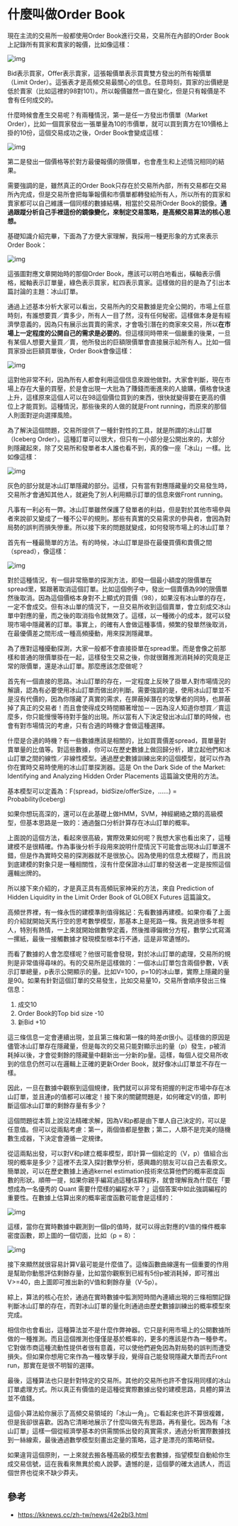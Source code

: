 # 什麼叫做Order Book



現在主流的交易所一般都使用Order Book進行交易，交易所在內部的Order Book上記錄所有買家和賣家的報價，比如像這樣：



![img](images/orderbook_0.jpg)

Bid表示買家，Offer表示賣家，這張報價單表示買賣雙方發出的所有報價單（Limit Order）。這張表才是高頻交易最關心的信息。任意時刻，買家的出價總是低於賣家（比如這裡的98對101）。所以報價雖然一直在變化，但是只有報價是不會有任何成交的。

什麼時候會產生交易呢？有兩種情況，第一是任一方發出市價單（Market Order），比如一個買家發出一張單量為10的市價單，就可以買到賣方在101價格上掛的10份，這個交易成功之後，Order Book會變成這樣：

![img](images/orderbook_1.jpg)

第二是發出一個價格等於對方最優報價的限價單，也會產生和上述情況相同的結果。

需要強調的是，雖然真正的Order  Book只存在於交易所內部，所有交易都在交易所內完成，但是交易所會把每筆報價和市價單都轉發給所有人，所以所有的買家和賣家都可以自己維護一個同樣的數據結構，相當於交易所Order Book的鏡像。**通過跟蹤分析自己手裡這份的鏡像變化，來制定交易策略，是高頻交易算法的核心思想。**

基礎知識介紹完畢，下面為了方便大家理解，我採用一種更形象的方式來表示Order Book：



![img](images/orderbook_2.jpg)



這張圖對應文章開始時的那個Order Book，應該可以明白地看出，橫軸表示價格，縱軸表示訂單量，綠色表示買家，紅四表示賣家。這樣做的目的是為了引出本篇討論的主題：冰山訂單。

通過上述基本分析大家可以看出，交易所內的交易數據是完全公開的，市場上任意時刻，有誰想要買／賣多少，所有人一目了然，沒有任何秘密。這樣做本身是有經濟學意義的，因為只有展示出買賣的需求，才會吸引潛在的商家來交易，所以**在市場上一定程度的公開自己的需求是必要的**。但這樣同時帶來一個嚴重的後果，一旦有某個人想要大量買／賣，他所發出的巨額限價單會直接展示給所有人。比如一個買家掛出巨額買單後，Order Book會像這樣：

![img](/home/shihyu/github/strategy/src/HFT/images/orderbook_3.jpg)



這對他非常不利，因為所有人都會利用這個信息來跟他做對。大家會判斷，現在市場上存在大量的買壓，於是會出現一大批為了賺錢而衝進來的人搶購，價格會快速上升，這樣原來這個人可以在98這個價位買到的東西，很快就變得要在更高的價位上才能買到。這種情況，那些後來的人做的就是Front running，而原來的那個人則面對逆向選擇風險。

為了解決這個問題，交易所提供了一種針對性的工具，就是所謂的冰山訂單（Iceberg Order）。這種訂單可以很大，但只有一小部分是公開出來的，大部分則隱藏起來，除了交易所和發單者本人誰也看不到，真的像一座「冰山」一樣。比如像這樣：



![img](images/orderbook_4.jpg)

灰色的部分就是冰山訂單隱藏的部分。這樣，只有當有對應隱藏量的交易發生時，交易所才會通知其他人，就避免了別人利用顯示訂單的信息來做Front running。

凡事有一利必有一弊。冰山訂單雖然保護了發單者的利益，但是對於其他市場參與者來說卻又變成了一種不公平的規則。那些有真實的交易需求的參與者，會因為對局勢的誤判而損失慘重。所以接下來的問題就變成，如何發現市場上的冰山訂單？

首先有一種最簡單的方法。有的時候，冰山訂單是掛在最優買價和賣價之間（spread），像這樣：

![img](images/orderbook_5.jpg)

對於這種情況，有一個非常簡單的探測方法，即發一個最小額度的限價單在spread里，緊跟著取消這個訂單。比如這個例子中，發出一個賣價為99的限價單然後取消。因為這個價格本身對不上顯式的買價（98），如果沒有冰山單的存在，一定不會成交。但有冰山單的情況下，一旦交易所收到這個賣單，會立刻成交冰山單中對應的量，而之後的取消指令就無效了。這樣，以一種微小的成本，就可以發現市場中隱藏著的訂單。事實上，的確有人會做這種事情，頻繁的發單然後取消，在最優價差之間形成一種高頻擾動，用來探測隱藏單。

為了應對這種擾動探測，大家一般都不會直接掛單在spread里。而是會像之前那樣和普通的限價單掛在一起，這樣發生交易之後，你就很難推測消耗掉的究竟是正常的限價單，還是冰山訂單。那麼應該怎麼做呢？

首先有一個直接的思路。冰山訂單的存在，一定程度上反映了掛單人對市場情況的解讀，認為有必要使用冰山訂單而做出的判斷。需要強調的是，使用冰山訂單並不是沒有代價的，因為你隱藏了真實的需求，在屏蔽掉潛在的攻擊者的同時，也屏蔽掉了真正的交易者！而且會使得成交時間顯著增加－－因為沒人知道你想買／賣這麼多，你只能慢慢等待對手盤的出現。所以當有人下決定發出冰山訂單的時候，也會有對市場情況的考慮，只有合適的時機才會做這種選擇。

什麼是合適的時機？有一些數據應該是相關的，比如買賣價差spread，買單量對賣單量的比值等。對這些數據，你可以在歷史數據上做回歸分析，建立起他們和冰山訂單之間的線性／非線性模型。通過歷史數據訓練出來的這個模型，就可以作為你在實時交易時使用的冰山訂單探測器。這是 On the Dark Side of the Market: Identifying and Analyzing Hidden Order Placements 這篇論文使用的方法。



基本模型可以定義為：F(spread，bidSize/offerSize，……) = Probability(Iceberg)

如果你想玩高深的，還可以在此基礎上做HMM，SVM，神經網絡之類的高級模型，但基本思路是一致的：通過盤口分析計算存在冰山訂單的概率。



上面說的這個方法，看起來很高級，實際效果如何呢？我想大家也看出來了，這種建模不是很精確。作為事後分析手段用來說明什麼情況下可能會出現冰山訂單還不錯，但是作為實時交易的探測器就不是很放心。因為使用的信息太模糊了，而且說到底建模的對象只是一種相關性，沒有什麼保證冰山訂單的發送者一定是按照這個邏輯出牌的。

所以接下來介紹的，才是真正具有高頻玩家神采的方法，來自 Prediction of Hidden Liquidity in the Limit Order Book of GLOBEX Futures 這篇論文。



高頻世界裡，有一條永恆的建模準則值得銘記：先看數據再建模。如果你看了上面的介紹就開始天馬行空的思考數學模型，那基本上是死路一條。我見過很多年輕人，特別有熱情，一上來就開始做數學定義，然後推導偏微分方程，數學公式寫滿一摞紙，最後一接觸數據才發現模型根本行不通，這是非常遺憾的。

而看了數據的人會怎麼樣呢？他很可能會發現，對於冰山訂單的處理，交易所的規則是非常值得尋味的。有的交易所是這樣做的：一個冰山訂單包含兩個參數，V表示訂單總量，p表示公開顯示的量。比如V=100，p=10的冰山單，實際上隱藏的量是90。如果有針對這個訂單的交易發生，比如交易量10，交易所會順序發出三條信息：

1. 成交10
2. Order Book的Top bid size -10
3. 新Bid +10

這三條信息一定會連續出現，並且第三條和第一條的時差dt很小。這樣做的原因是儘管冰山訂單存在隱藏量，但是每次的交易只能對顯示出的量（p）發生，p被消耗掉以後，才會從剩餘的隱藏量中翻新出一分新的p量。這樣，每個人從交易所收到的信息仍然可以在邏輯上正確的更新Order Book，就好像冰山訂單並不存在一樣。

因此，一旦在數據中觀察到這個規律，我們就可以非常有把握的判定市場中存在冰山訂單，並且連p的值都可以確定！接下來的關鍵問題是，如何確定V的值，即判斷這個冰山訂單的剩餘存量有多少？

這個問題從本質上說沒法精確求解，因為V和p都是由下單人自己決定的，可以是任意值。但可以從兩點考慮：第一，兩個值都是整數；第二，人類不是完美的隨機數生成器，下決定會遵循一定規律。

從這兩點出發，可以對V和p建立概率模型，即計算一個給定的（V，p）值組合出現的概率是多少？這裡不去深入探討數學分析，感興趣的朋友可以自己去看原文。簡單說，可以在歷史數據上通過kernel estimation技術來估算他們的概率密度函數的形狀。順帶一提，如果你親手編寫過這種估算程序，就會理解我為什麼在「要想成為一名優秀的  Quant 需要什麼樣的編程水平？」這個答案中如此強調編程的重要性。在數據上估算出來的概率密度函數可能會是這樣的：

![img](images/orderbook_6.jpg)



這樣，當你在實時數據中觀測到一個p的值時，就可以得出對應的V值的條件概率密度函數，即上圖的一個切面，比如（p = 8）：

![img](images/orderbook_7.jpg)

接下來顯然就很容易計算V最可能是什麼值了。這條函數曲線還有一個重要的作用是幫助你動態評估剩餘存量，比如當你觀察到已經有5份p被消耗掉，即可推出V>=40，由上圖即可推出新的V值和剩餘存量（V-5p）。

綜上，算法的核心在於，通過在實時數據中監測短時間內連續出現的三條相關記錄判斷冰山訂單的存在，而對冰山訂單的量化則通過由歷史數據訓練出的概率模型來完成。

相信你也會看出，這種算法並不是什麼作弊神器。它只是利用市場上的公開數據所做的一種推測。而且這個推測也僅僅是基於概率的，更多的應該是作為一種參考。它對做市商這種流動性提供者很有意義，可以使他們避免因為對局勢的誤判而遭受損失。但如果你想用它來作為一種攻擊手段，覺得自己能發現隱藏大單而去Front run，那實在是很不明智的選擇。

最後，這種算法也只是針對特定的交易所。其他的交易所也許不會採用同樣的冰山訂單處理方式。所以真正有價值的是這種從實際數據出發的建模思路，具體的算法並不值錢。



這個小算法給你展示了高頻交易領域的「冰山一角」。它看起來也許不算很複雜，但是我卻很喜歡。因為它清晰地展示了什麼叫做先有思路，再有量化。因為有「冰山訂單」這樣一個從經濟學基本的供需關係出發的真實需求，通過分析實際數據找到一絲線索，最後通過數學模型刻畫出定量的策略，這才是漂亮的策略研發。

如果違背這個原則，一上來就去搬各種高級的模型去套數據，指望模型自動給你生成交易信號，這在我看來無異於痴人說夢。遺憾的是，這個夢的確太過誘人，而這個世界也從來不缺少莽夫。

## 參考

- https://kknews.cc/zh-tw/news/42e2bl3.html